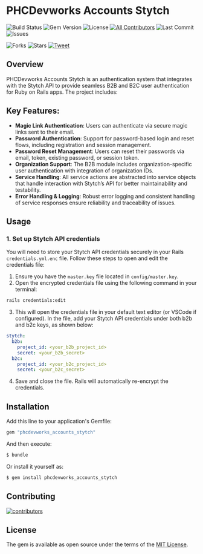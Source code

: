 # PHCDevworks Accounts Stytch

![Build Status](https://github.com/phcdevworks/phcdevworks_accounts_stytch/actions/workflows/test.yml/badge.svg)
![Gem Version](https://img.shields.io/gem/v/phcdevworks_accounts_stytch.svg)
![License](https://img.shields.io/github/license/phcdevworks/phcdevworks_accounts_stytch.svg)
[![All Contributors](https://img.shields.io/badge/all_contributors-1-orange.svg?style=flat-square)](#contributors-)
![Last Commit](https://img.shields.io/github/last-commit/phcdevworks/phcdevworks_accounts_stytch.svg)
![Issues](https://img.shields.io/github/issues/phcdevworks/phcdevworks_accounts_stytch.svg)
  
![Forks](https://img.shields.io/github/forks/phcdevworks/phcdevworks_accounts_stytch.svg?style=social)
![Stars](https://img.shields.io/github/stars/phcdevworks/phcdevworks_accounts_stytch.svg?style=social)
[![Tweet](https://img.shields.io/twitter/url?style=social&url=https%3A%2F%2Fgithub.com%2Fphcdevworks%2Fphcdevworks_accounts_stytch)](https://twitter.com/intent/tweet?text=Check%20out%20this%20authentication%20gem%20for%20Rails%20integrating%20with%20Stytch!%20https://github.com/phcdevworks/phcdevworks_accounts_stytch)

## Overview

PHCDevworks Accounts Stytch is an authentication system that integrates with the Stytch API to provide seamless B2B and B2C user authentication for Ruby on Rails apps. The project includes:

## Key Features:

- **Magic Link Authentication**: Users can authenticate via secure magic links sent to their email.
- **Password Authentication**: Support for password-based login and reset flows, including registration and session management.
- **Password Reset Management**: Users can reset their passwords via email, token, existing password, or session token.
- **Organization Support**: The B2B module includes organization-specific user authentication with integration of organization IDs.
- **Service Handling**: All service actions are abstracted into service objects that handle interaction with Stytch’s API for better maintainability and testability.
- **Error Handling & Logging**: Robust error logging and consistent handling of service responses ensure reliability and traceability of issues.

## Usage

### 1. Set up Stytch API credentials

You will need to store your Stytch API credentials securely in your Rails `credentials.yml.enc` file. Follow these steps to open and edit the credentials file:

1. Ensure you have the `master.key` file located in `config/master.key`.
2. Open the encrypted credentials file using the following command in your terminal:
```bash
rails credentials:edit
```
3. This will open the credentials file in your default text editor (or VSCode if configured). In the file, add your Stytch API credentials under both b2b and b2c keys, as shown below:
```yml
stytch:
  b2b:
    project_id: <your_b2b_project_id>
    secret: <your_b2b_secret>
  b2c:
    project_id: <your_b2c_project_id>
    secret: <your_b2c_secret>
```
4. Save and close the file. Rails will automatically re-encrypt the credentials.

## Installation
Add this line to your application's Gemfile:

```ruby
gem "phcdevworks_accounts_stytch"
```

And then execute:
```bash
$ bundle
```

Or install it yourself as:
```bash
$ gem install phcdevworks_accounts_stytch
```

## Contributing
[![contributors](https://contributors-img.web.app/image?repo=phcdevworks/phcdevworks_accounts_stytch)](https://github.com/phcdevworks/phcdevworks_accounts_stytch/graphs/contributors)

## License
The gem is available as open source under the terms of the [MIT License](https://opensource.org/licenses/MIT).
